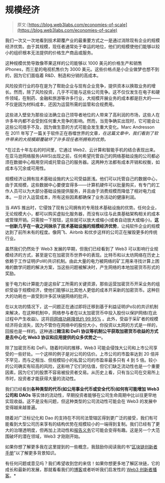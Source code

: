 # 规模经济

> 原文:[https://blog.web3labs.com/economies-of-scale](https://blog.web3labs.com/economies-of-scale)

我们一次又一次地看到技术颠覆产业的最重要方式之一是通过消除现有企业的规模经济优势。由于其规模，现任者通常处于幸运的地位，他们的规模使他们能够以较小的组织根本无法提供的价格生产商品或服务。

这种规模优势导致像苹果这样的公司能够以 1000 美元的价格生产和销售 iPhones，而三星的电视机售价为 3000 美元。这些价格点是小企业做梦也想不到的，因为它们面临着 R&D、制造和分销的高成本。

风险投资行业的存在是为了帮助企业与现有企业竞争，提供资本以换取业务的增长。然而，除了风险投资，几乎不可能与这些公司竞争。这不仅仅发生在电子和硬件领域，在制药、金融和旅游等许多行业，大规模开展业务的成本都是巨大的——不仅是因为材料成本，还因为运营所需的监管和合规费用。

这些进入壁垒为那些设法确立自己领导者地位的人带来了高利润的市场，这些人在许多年内都不会受到任何重大竞争的影响。然而，当竞争确实出现时，它可能会让这些公司措手不及，因为做生意的方式可能会发生重大变化。Marc Andresson 在 2011 年写了一篇关于软件正在吞噬世界的文章[](https://a16z.com/2011/08/20/why-software-is-eating-the-world/)*，在这篇文章中，我们看到了软件带来的大规模颠覆破坏了许多现任者所拥有的优势。*

 *在过去十年左右的时间里，它通过 Web2、云计算和智能手机的结合表现出来。在亚马逊网络服务(AWS)出现之前，任何希望托管自己的网络基础设施的公司都必须在数据中心租用空间或托管自己的服务器。这两种方法都有成本开销和权衡，如成本与冗余或可用性。

规模经济让拥有技术基础设施的大公司受益匪浅。他们可以托管自己的数据中心，由于其规模，这些数据中心要便宜得多——计算机硬件可以批量购买，有专门的工作人员可以为大部分基础设施提供服务，并且由于消费规模而降低了相对电力成本。一旦计入运营成本，所有这些因素都确保了业务活动的健康利润。

当 AWS 推出时，它侵蚀了现有公司拥有的专用技术基础设施的优势。任何企业，无论规模大小，都可以购买虚拟化服务器，而没有以往与此类基础架构相关的成本或管理开销。只需按一下按钮，这些就可以放大或缩小(或者自动放大或缩小)。**这一创新几乎在一夜之间抹杀了技术基础设施的规模经济优势**，让纯软件企业的规模达到了前所未有的程度。像网飞、Airbnb 和优步这样的公司正在摧毁更多的传统行业。

虽然我们仍然处于 Web3 发展的早期，但我们已经看到了 Web3 可以影响行业规模经济的方式，甚至是它在加密货币世界中的表现。比特币和以太坊网络在历史上依赖于工作证明(PoW)共识机制。由此大量的电力被网络的矿工用来寻找计算上困难的数学问题的解决方案，当这些问题被解决时，产生网络的本地加密货币形式的奖励。

鉴于电力和计算能力是这些矿工所需的关键资源，那些运营加密货币开采业务的组织受益于规模经济，使他们能够以比其他人更低的成本开采新的加密货币。这种巨大的功耗也一直受到许多区块链网络的批评。

在以太坊的情况下，这一问题正在通过即将迁移到基于利益证明(PoS)的共识机制来解决，在这种机制中，网络参与者在以太加密货币中投入股份以保护网络(在此过程中产生收益)。这将[将网络功耗降低约 99.95%](https://blog.ethereum.org/2021/05/18/country-power-no-more/) 。此外，受益于采矿者的规模经济将会消失，因为不管你在网络中的股份大小，你投资以太网的方式是一样的，回报也是一样的。这种通过**赌注和 DeFi 协议等机制公平获取加密货币收益的方式是去中心化 Web3 协议和应用提供的众多优势之一**。

除了加密货币和 DeFi，随着时间的推移，Web3 可能会侵蚀大公司和上市公司享受的一些好处。一个这样的例子是对公司的估价。上市公司的市盈率达到 20 倍并不罕见，而与之相当、但规模较小的私营公司的市盈率最多只有 4 到 5 倍。较小的公司确实有较高的风险，这影响了它们的估值，但它们缺乏流动性也是一个重要因素，因为它们的股票不容易被投资者交易。从历史上看，只有当公司在交易所上市时，投资者才能获得大量的流动性。

我们已经看到**各种类型的代币(如公用事业代币或安全代币)如何有可能增加 Web3 公司和 DAOs** 等实体的流动性，早期投资者能够在公司生命周期中比以往更早地实现收益。这不是没有问题，但这种类型的公司流动性可能会在 Web3 的发展中变得越来越普遍。

随着对广泛标记化和 Dao 的支持在不同司法管辖区得到更广泛的接受，我们有可能看到大型公司历来享有的结构优势在规模较小的一端得到复制。我们已经有了更大的治理透明度，但再加上流动性和[报告义务](https://www.getrevue.co/profile/conorsvensson/issues/the-real-dao-opportunity-1089966)它可能会变得有趣。这是另一个大范围破坏的潜在领域，Web3 才刚刚开始。

如果你想了解更多我在这里提到的一些概念，我鼓励你阅读我的书“[区块链创新者手册](https://www.web3labs.com/innovators)”以了解更多背景知识。

有任何问题或意见吗？我们希望收到您的来信！如果你想更多地了解区块链，它的成长和最新的发展，那就看看我们的[博客](https://blog.web3labs.com/)或者听听我们启发性的 [Web3 创新者播客](https://podcast.web3labs.com/)。*